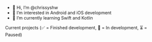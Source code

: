 - 👋 Hi, I’m @chrissyshw
- 👀 I’m interested in Android and iOS development
- 🌱 I’m currently learning Swift and Kotlin

Current projects (✅ = Finished development, 🔧 = In development, ⏳ = Paused)
